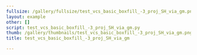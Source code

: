 ```yaml
---
fullsize: /gallery/fullsize/test_vcs_basic_boxfill_-3_proj_SH_via_gm.png
layout: example
other: []
script: test_vcs_basic_boxfill_-3_proj_SH_via_gm.py
thumb: /gallery/thumbnails/test_vcs_basic_boxfill_-3_proj_SH_via_gm.png
title: test_vcs_basic_boxfill_-3_proj_SH_via_gm

---
```

